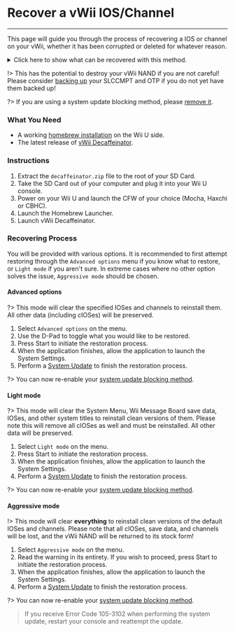 # Recover a vWii IOS/Channel
---
This page will guide you through the process of recovering a IOS or channel on your vWii, whether it has been corrupted or deleted for whatever reason.

<details>
<summary>Click here to show what can be recovered with this method.</summary>

- Wii Menu Manual
- vWii System Channel
- Region Select
- System Menu
- Mii Channel
- Wii U Menu
- Wii Shop Channel
- IOS 9
- IOS 12
- IOS 13
- IOS 14
- IOS 15
- IOS 17
- IOS 21
- IOS 22
- IOS 28
- IOS 31
- IOS 33
- IOS 34
- IOS 35
- IOS 36
- IOS 37
- IOS 38
- IOS 41
- IOS 43
- IOS 45
- IOS 46
- IOS 48
- IOS 53
- IOS 55
- IOS 56
- IOS 57
- IOS 58
- IOS 59
- IOS 62
- IOS 80
- BC-NAND
- BC-WFS

</details>

!> This has the potential to destroy your vWii NAND if you are not careful! Please consider [backing up](mocha/online-exploit/nand-backup) your SLCCMPT and OTP if you do not yet have them backed up!

?> If you are using a system update blocking method, please [remove it](unblock-updates).

### What You Need

- A working [homebrew installation](introduction) on the Wii U side.
- The latest release of [vWii Decaffeinator](https://github.com/GaryOderNichts/vWii-Decaffeinator/releases).

### Instructions

1. Extract the `decaffeinator.zip` file to the root of your SD Card.
1. Take the SD Card out of your computer and plug it into your Wii U console.
1. Power on your Wii U and launch the CFW of your choice (Mocha, Haxchi or CBHC).
1. Launch the Homebrew Launcher.
1. Launch vWii Decaffeinator.

### Recovering Process

You will be provided with various options. It is recommended to first attempt restoring through the `Advanced options` menu if you know what to restore, or `Light mode` if you aren't sure. In extreme cases where no other option solves the issue, `Aggressive mode` should be chosen.

<!-- tabs:start -->

#### **Advanced options**

?> This mode will clear the specified IOSes and channels to reinstall them. All other data (including cIOSes) will be preserved.

1. Select `Advanced options` on the menu.
1. Use the D-Pad to toggle what you would like to be restored.
1. Press Start to initiate the restoration process.
1. When the application finishes, allow the application to launch the System Settings.
1. Perform a [System Update](https://en-americas-support.nintendo.com/app/answers/detail/a_id/1136/~/how-to-perform-a-system-update) to finish the restoration process.

?> You can now re-enable your [system update blocking method](block-updates).

#### **Light mode**

?> This mode will clear the System Menu, Wii Message Board save data, IOSes, and other system titles to reinstall clean versions of them. Please note this will remove all cIOSes as well and must be reinstalled. All other data will be preserved.

1. Select `Light mode` on the menu.
1. Press Start to initiate the restoration process.
1. When the application finishes, allow the application to launch the System Settings.
1. Perform a [System Update](https://en-americas-support.nintendo.com/app/answers/detail/a_id/1136/~/how-to-perform-a-system-update) to finish the restoration process.

?> You can now re-enable your [system update blocking method](block-updates).

#### **Aggressive mode**

!> This mode will clear **everything** to reinstall clean versions of the default IOSes and channels. Please note that all cIOSes, save data, and channels will be lost, and the vWii NAND will be returned to its stock form!

1. Select `Aggressive mode` on the menu.
1. Read the warning in its entirety. If you wish to proceed, press Start to initiate the restoration process.
1. When the application finishes, allow the application to launch the System Settings.
1. Perform a [System Update](https://en-americas-support.nintendo.com/app/answers/detail/a_id/1136/~/how-to-perform-a-system-update) to finish the restoration process.

?> You can now re-enable your [system update blocking method](block-updates).

<!-- tabs:end -->

> If you receive Error Code 105-3102 when performing the system update, restart your console and reattempt the update.
